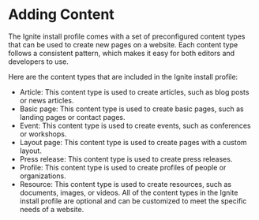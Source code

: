 # Adding Content

The Ignite install profile comes with a set of preconfigured content types that can be used to create new pages on a website. Each content type follows a consistent pattern, which makes it easy for both editors and developers to use.

Here are the content types that are included in the Ignite install profile:

* Article: This content type is used to create articles, such as blog posts or news articles.&#x20;
* Basic page: This content type is used to create basic pages, such as landing pages or contact pages.&#x20;
* Event: This content type is used to create events, such as conferences or workshops.&#x20;
* Layout page: This content type is used to create pages with a custom layout.&#x20;
* Press release: This content type is used to create press releases.&#x20;
* Profile: This content type is used to create profiles of people or organizations.&#x20;
* Resource: This content type is used to create resources, such as documents, images, or videos. All of the content types in the Ignite install profile are optional and can be customized to meet the specific needs of a website.
